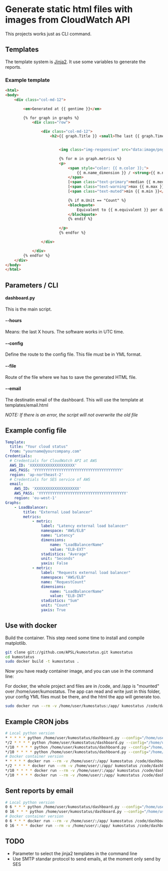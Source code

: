 # Generate static html files with images from CloudWatch API

This projects works just as CLI command.

## Templates

The template system is [Jinja2][cd3b9399]. It use some variables to generate the reports.

  [cd3b9399]: http://jinja.pocoo.org/ "Jinja2"

### Example template

```html
<html>
<body>
    <div class="col-md-12">

        <em>Generated at {{ gentime }}</em>

        {% for graph in graphs %}
            <div class="row">

                <div class="col-md-12">
                    <h2>{{ graph.Title }} <small>The last {{ graph.Timeframe }} hour(s)</small></h2>


                        <img class="img-responsive" src="data:image/png;base64,{{ graph.image_base64 }}">

                        {% for m in graph.metrics %}
                        <p>
                            <span style="color: {{ m.color }};">
                                {{ m.name_dimension }} / <strong>{{ m.name }}</strong>
                            </span>
                            [<span class="text-primary">median {{ m.median }}</span>]
                            [<span class="text-warning">max {{ m.max }}</span>]
                            [<span class="text-muted">min {{ m.min }}</span>]

                            {% if m.Unit == "Count" %}
                            <blockquote>
                                Equivalent to {{ m.equivalent }} per day.
                            </blockquote>
                            {% endif %}

                        </p>
                        {% endfor %}

                </div>

            </div>
        {% endfor %}
    </div>
</body>
</html>
```

## Parameters / CLI

#### dashboard.py
This is the main script.

#### --hours
Means: the last X hours.
The software works in UTC time.

#### --config
Define the route to the config file. This file must be in YML format.

#### --file
Route of the file where we has to save the generated HTML file.

#### --email
The destinatin email of the dashboard. This will use the template at templates/email.html

_NOTE: If there is an error, the script will not overwrite the old file_

## Example config file
```yml
Template:
  title: "Your cloud status"
  from: "yourname@yourcompany.com"
Credentials:
  # Credentials for CloudWatch API at AWS
  AWS_ID: 'XXXXXXXXXXXXXXXXXXXX'
  AWS_PASS: 'YYYYYYYYYYYYYYYYYYYYYYYYYYYYYYYYYYYYYYY'
  region: 'ap-northeast-2'
  # Credentials for SES service of AWS
  email:
    AWS_ID: 'XXXXXXXXXXXXXXXXXXXX'
    AWS_PASS: 'YYYYYYYYYYYYYYYYYYYYYYYYYYYYYYYYYYYYYYY'
    region: 'eu-west-1'
Graphs:
    - LoadBalancer:
        title: "External Load balancer"
        metrics:
            - metric:
                label: "Latency external load balancer"
                namespace: "AWS/ELB"
                name: "Latency"
                dimensions:
                    name: "LoadBalancerName"
                    value: "ELB-EXT"
                stadistics: "Average"
                unit: "Seconds"
                yaxis: False
            - metric:
                label: "Requests external load balancer"
                namespace: "AWS/ELB"
                name: "RequestCount"
                dimensions:
                    name: "LoadBalancerName"
                    value: "ELB-INT"
                stadistics: "Sum"
                unit: "Count"
                yaxis: True
```

## Use with docker

Build the container. This step need some time to install and compile matplotlib.

```bash
git clone git://github.com/APSL/kumostatus.git kumostatus
cd kumostatus
sudo docker build -t kumostatus .
```

Now you have ready container image, and you can use in the command line:

For docker, the whole project and files are in /code, and /app is "mounted" over /home/user/kumostatus. The app can read and write just in this folder, your config YML files must be there, and the html the app will generate too.

```bash
sudo docker run --rm -v /home/user/kumostatus:/app/ kumostatus /code/dashboard.py --hours 1 --config /app/aws.yml --file /app/aws.html
```


## Example CRON jobs

```bash
# Local python version
* * * * * python /home/user/kumostatus/dashboard.py --config="/home/user/config.yml" --hours 1 --file /var/www/status/index.html
*/2 * * * * python /home/user/kumostatus/dashboard.py --config="/home/user/config.yml" --hours 8 --file /var/www/status/last8hours.html
*/10 * * * * python /home/user/kumostatus/dashboard.py --config="/home/user/config.yml" --hours 24 --file /var/www/status/last24hours.html
*/10 * * * * python /home/user/kumostatus/dashboard.py --config="/home/user/config.yml" --hours 48 --file /var/www/status/last48hours.html
# Docker container version
* * * * * docker run --rm -v /home/user/:/app/ kumostatus /code/dashboard.py --config="config.yml" --hours 1 --file index.html
*/2 * * * * docker run --rm -v /home/user/:/app/ kumostatus /code/dashboard.py --config="config.yml" --hours 8 --file last8hours.html
*/10 * * * * docker run --rm -v /home/user/:/app/ kumostatus /code/dashboard.py --config="config.yml" --hours 24 --file last24hours.html
*/10 * * * * docker run --rm -v /home/user/:/app/ kumostatus /code/dashboard.py --config="config.yml" --hours 48 --file last48hours.html
```

## Sent reports by email

```bash
# Local python version
0 6 * * * python /home/user/kumostatus/dashboard.py --config="/home/user/config.yml" --hours 12 --email email@example.com
0 16 * * * python /home/user/kumostatus/dashboard.py --config="/home/user/config.yml" --hours 24 --email email@example.com
# Docker container version
0 6 * * * docker run --rm -v /home/user/:/app/ kumostatus /code/dashboard.py --config="config.yml" --hours 12 --email email@example.com
0 16 * * * docker run --rm -v /home/user/:/app/ kumostatus /code/dashboard.py --config="config.yml" --hours 24 --email email@example.com
```

## TODO

* Parameter to select the jinja2 templates in the command line
* Use SMTP standar protocol to send emails, at the moment only send by SES
